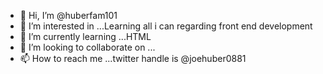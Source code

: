 - 👋 Hi, I’m @huberfam101
- 👀 I’m interested in ...Learning all i can regarding front end development
- 🌱 I’m currently learning ...HTML
- 💞️ I’m looking to collaborate on ...
- 📫 How to reach me ...twitter handle is @joehuber0881

<!---
huberfam101/huberfam101 is a ✨ special ✨ repository because its `README.md` (this file) appears on your GitHub profile.
You can click the Preview link to take a look at your changes.
--->
